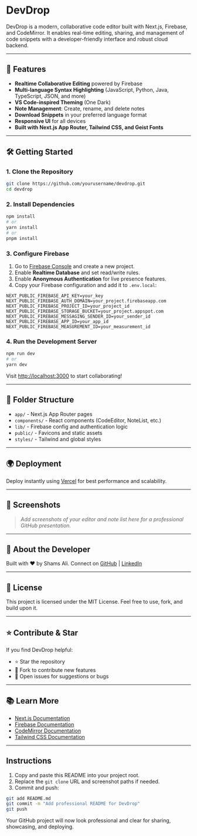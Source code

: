 # DevDrop

DevDrop is a modern, collaborative code editor built with Next.js, Firebase, and CodeMirror. It enables real-time editing, sharing, and management of code snippets with a developer-friendly interface and robust cloud backend.

---

## 🚀 Features

- **Realtime Collaborative Editing** powered by Firebase
- **Multi-language Syntax Highlighting** (JavaScript, Python, Java, TypeScript, JSON, and more)
- **VS Code-inspired Theming** (One Dark)
- **Note Management**: Create, rename, and delete notes
- **Download Snippets** in your preferred language format
- **Responsive UI** for all devices
- **Built with Next.js App Router, Tailwind CSS, and Geist Fonts**

---

## 🛠️ Getting Started

### 1. Clone the Repository

```bash
git clone https://github.com/yourusername/devdrop.git
cd devdrop
```

### 2. Install Dependencies

```bash
npm install
# or
yarn install
# or
pnpm install
```

### 3. Configure Firebase

1. Go to [Firebase Console](https://console.firebase.google.com/) and create a new project.
2. Enable **Realtime Database** and set read/write rules.
3. Enable **Anonymous Authentication** for live presence features.
4. Copy your Firebase configuration and add it to `.env.local`:

```env
NEXT_PUBLIC_FIREBASE_API_KEY=your_key
NEXT_PUBLIC_FIREBASE_AUTH_DOMAIN=your_project.firebaseapp.com
NEXT_PUBLIC_FIREBASE_PROJECT_ID=your_project_id
NEXT_PUBLIC_FIREBASE_STORAGE_BUCKET=your_project.appspot.com
NEXT_PUBLIC_FIREBASE_MESSAGING_SENDER_ID=your_sender_id
NEXT_PUBLIC_FIREBASE_APP_ID=your_app_id
NEXT_PUBLIC_FIREBASE_MEASUREMENT_ID=your_measurement_id
```

### 4. Run the Development Server

```bash
npm run dev
# or
yarn dev
```

Visit [http://localhost:3000](http://localhost:3000) to start collaborating!

---

## 📁 Folder Structure

- `app/` - Next.js App Router pages
- `components/` - React components (CodeEditor, NoteList, etc.)
- `lib/` - Firebase config and authentication logic
- `public/` - Favicons and static assets
- `styles/` - Tailwind and global styles

---

## 🌍 Deployment

Deploy instantly using [Vercel](https://vercel.com/) for best performance and scalability.

---

## 📸 Screenshots

> _Add screenshots of your editor and note list here for a professional GitHub presentation._

---

## 👤 About the Developer

Built with ❤️ by Shams Ali. Connect on [GitHub](https://github.com/Shaikhshams17) | [LinkedIn](https://linkedin.com/in/shamsali)

---

## 📜 License

This project is licensed under the MIT License. Feel free to use, fork, and build upon it.

---

## ⭐️ Contribute & Star

If you find DevDrop helpful:

- ⭐️ Star the repository
- 🍴 Fork to contribute new features
- 🐞 Open issues for suggestions or bugs

---

## 📚 Learn More

- [Next.js Documentation](https://nextjs.org/docs)
- [Firebase Documentation](https://firebase.google.com/docs)
- [CodeMirror Documentation](https://codemirror.net/docs/)
- [Tailwind CSS Documentation](https://tailwindcss.com/docs)

---

## Instructions

1. Copy and paste this README into your project root.
2. Replace the `git clone` URL and screenshot paths if needed.
3. Commit and push:

```bash
git add README.md
git commit -m "Add professional README for DevDrop"
git push
```

Your GitHub project will now look professional and clear for sharing, showcasing, and deploying.
